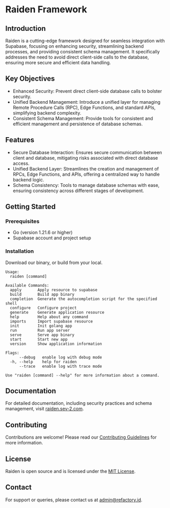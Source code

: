 # Raiden Framework

## Introduction
Raiden is a cutting-edge framework designed for seamless integration with Supabase, focusing on enhancing security, streamlining backend processes, and providing consistent schema management. It specifically addresses the need to avoid direct client-side calls to the database, ensuring more secure and efficient data handling.

## Key Objectives
- Enhanced Security: Prevent direct client-side database calls to bolster security.
- Unified Backend Management: Introduce a unified layer for managing Remote Procedure Calls (RPC), Edge Functions, and standard APIs, simplifying backend complexity.
- Consistent Schema Management: Provide tools for consistent and efficient management and persistence of database schemas.

## Features
- Secure Database Interaction: Ensures secure communication between client and database, mitigating risks associated with direct database access.
- Unified Backend Layer: Streamlines the creation and management of RPCs, Edge Functions, and APIs, offering a centralized way to handle backend logic.
- Schema Consistency: Tools to manage database schemas with ease, ensuring consistency across different stages of development.

## Getting Started
### Prerequisites
- Go (version 1.21.6 or higher)
- Supabase account and project setup

### Installation
Download our binary, or build from your local.
```
Usage:
  raiden [command]

Available Commands:
  apply       Apply resource to supabase
  build       Build app binary
  completion  Generate the autocompletion script for the specified shell
  configure   Configure project
  generate    Generate application resource
  help        Help about any command
  imports     Import supabase resource
  init        Init golang app
  run         Run app server
  serve       Serve app binary
  start       Start new app
  version     Show application information

Flags:
      --debug   enable log with debug mode
  -h, --help    help for raiden
      --trace   enable log with trace mode

Use "raiden [command] --help" for more information about a command.
```

## Documentation
For detailed documentation, including security practices and schema management, visit [raiden.sev-2.com](https://raiden.sev-2.com).

## Contributing
Contributions are welcome! Please read our [Contributing Guidelines](CONTRIBUTING.md) for more information.

## License
Raiden is open source and is licensed under the [MIT License](LICENSE).

## Contact
For support or queries, please contact us at admin@refactory.id.
